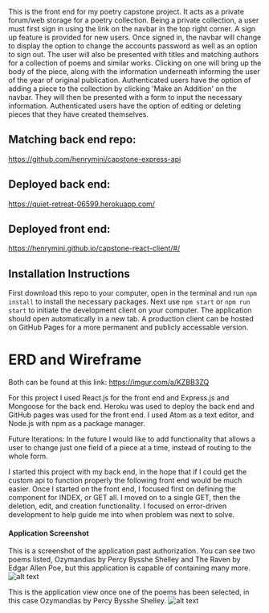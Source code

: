 This is the front end for my poetry capstone project. It acts as a private forum/web storage for a poetry collection. Being a private collection, a user must first sign in using the link on the navbar in the top right corner. A sign up feature is provided for new users. Once signed in, the navbar will change to display the option to change the accounts password as well as an option to sign out. The user will also be presented with titles and matching authors for a collection of poems and similar works. Clicking on one will bring up the body of the piece, along with the information underneath informing the user of the year of original publication. Authenticated users have the option of adding a piece to the collection by clicking 'Make an Addition' on the navbar. They will then be presented with a form to input the necessary information. Authenticated users have the option of editing or deleting pieces that they have created themselves.

## Matching back end repo:
https://github.com/henrymini/capstone-express-api

## Deployed back end:
https://quiet-retreat-06599.herokuapp.com/

## Deployed front end:
https://henrymini.github.io/capstone-react-client/#/

## Installation Instructions

First download this repo to your computer, open in the terminal and run ```npm install``` to install the necessary packages. Next use ```npm start``` or ```npm run start``` to initiate the development client on your computer. The application should open automatically in a new tab. A production client can be hosted on GitHub Pages for a more permanent and publicly accessable version.

# ERD and Wireframe
Both can be found at this link: https://imgur.com/a/KZBB3ZQ

</hr>

For this project I used React.js for the front end and Express.js and Mongoose for the back end. Heroku was used to deploy the back end and GitHub pages was used for the front end. I used Atom as a text editor, and Node.js with npm as a package manager.

Future Iterations:
In the future I would like to add functionality that allows a user to change just one field of a piece at a time, instead of routing to the whole form.

I started this project with my back end, in the hope that if I could get the custom api to function properly the following front end would be much easier. Once I started on the front end, I focused first on defining the component for INDEX, or GET all. I moved on to a single GET, then the deletion, edit, and creation functionality. I focused on error-driven development to help guide me into when problem was next to solve.

#### Application Screenshot

This is a screenshot of the application past authorization. You can see two poems listed, Ozymandias by Percy Bysshe Shelley and The Raven by Edgar Allen Poe, but this application is capable of containing many more.
![alt text](https://imgur.com/a/zSZ6KXf)

This is the application view once one of the poems has been selected, in this case Ozymandias by Percy Bysshe Shelley.
![alt text](https://imgur.com/a/xpVQ9QY)
